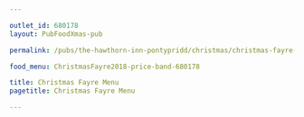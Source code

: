 ```yaml
---

outlet_id: 680178
layout: PubFoodXmas-pub

permalink: /pubs/the-hawthorn-inn-pontypridd/christmas/christmas-fayre-menu.html

food_menu: ChristmasFayre2018-price-band-680178

title: Christmas Fayre Menu
pagetitle: Christmas Fayre Menu

---
```

